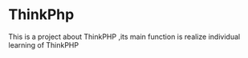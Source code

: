 # ThinkPhp
This is a project about ThinkPHP ,its main function is realize individual learning of ThinkPHP
